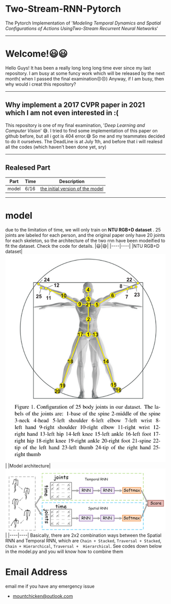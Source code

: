 # Two-Stream-RNN-Pytorch
The Pytorch Implementation of '*Modeling Temporal Dynamics and Spatial Configurations of Actions UsingTwo-Stream Recurrent Neural Networks*'

****
# Welcome!😃😃
Hello Guys! It has been a really long long long time ever since my last repository. I am busy at some funcy work which will be released by the next month( when I passed the final examination😣😣) Anyway, if I am busy, then why would i creat this repository?

****
## Why implement a 2017 CVPR paper in 2021 which I am not even interested in :(
This repository is one of my final examination, '*Deep Learning and Computer Vision*' 😅. I tried to find some implementation of this paper on github before, but all i got is 404 error.😅 So me and my teammates decided to do it ourselves. The DeadLine is at July 1th, and before that i will realesd all the codes (which haven't been done yet, sry)

****
## Realesed Part
|Part|Time|Description|
|----|----|----|
|model|6/16|[the initial version of the model](./model.py)|

****
# model
due to the limitation of time, we will only train on __NTU RGB+D dataset__ . 25 joints are labeled for each person, and the original paper only have 20 joints for each skeleton, so the architecture of the two rnn have been modeified to fit the dataset. Check the code for details.
|😃|😄|
|----|----|
|NTU RGB+D dataset|![dataset](./github/dataset.png)|
|Model architecture|![model](./github/model.png)|
|----|----|
Basically, there are 2x2 combination ways between the Spatial RNN and Temporal RNN, which are `Chain + Stacked`, `Traversal + Stacked`, `Chain + Hierarchical`, `Traversal +  Hierarchical`. See codes down below in the model.py and you will know how to combine them
# Email Address
email me if you have any emergency issue
- mountchicken@outlook.com
